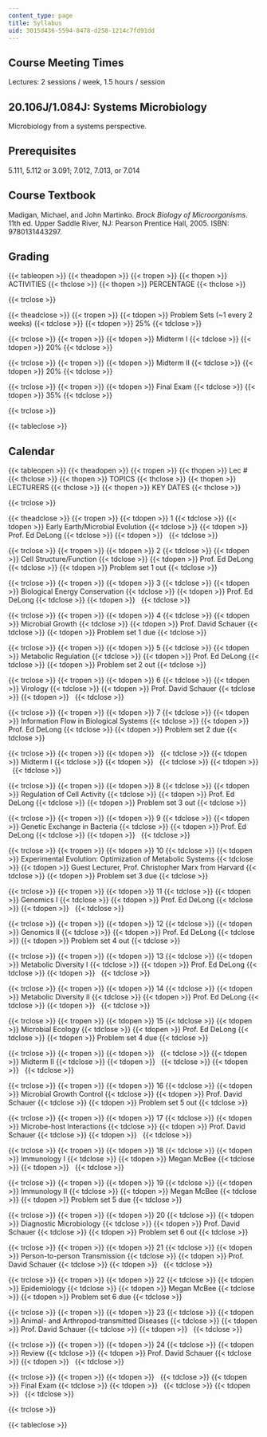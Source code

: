 ```yaml
---
content_type: page
title: Syllabus
uid: 3015d436-5594-8478-d258-1214c7fd91dd
---
```


Course Meeting Times
--------------------

Lectures: 2 sessions / week, 1.5 hours / session

20.106J/1.084J: Systems Microbiology
------------------------------------

Microbiology from a systems perspective.

Prerequisites
-------------

5.111, 5.112 or 3.091; 7.012, 7.013, or 7.014

Course Textbook
---------------

Madigan, Michael, and John Martinko. _Brock Biology of Microorganisms_. 11th ed. Upper Saddle River, NJ: Pearson Prentice Hall, 2005. ISBN: 9780131443297.

Grading
-------

{{< tableopen >}}
{{< theadopen >}}
{{< tropen >}}
{{< thopen >}}
ACTIVITIES
{{< thclose >}}
{{< thopen >}}
PERCENTAGE
{{< thclose >}}

{{< trclose >}}

{{< theadclose >}}
{{< tropen >}}
{{< tdopen >}}
Problem Sets (~1 every 2 weeks)
{{< tdclose >}}
{{< tdopen >}}
25%
{{< tdclose >}}

{{< trclose >}}
{{< tropen >}}
{{< tdopen >}}
Midterm I
{{< tdclose >}}
{{< tdopen >}}
20%
{{< tdclose >}}

{{< trclose >}}
{{< tropen >}}
{{< tdopen >}}
Midterm II
{{< tdclose >}}
{{< tdopen >}}
20%
{{< tdclose >}}

{{< trclose >}}
{{< tropen >}}
{{< tdopen >}}
Final Exam
{{< tdclose >}}
{{< tdopen >}}
35%
{{< tdclose >}}

{{< trclose >}}

{{< tableclose >}}

Calendar
--------

{{< tableopen >}}
{{< theadopen >}}
{{< tropen >}}
{{< thopen >}}
Lec #
{{< thclose >}}
{{< thopen >}}
TOPICS
{{< thclose >}}
{{< thopen >}}
LECTURERS
{{< thclose >}}
{{< thopen >}}
KEY DATES
{{< thclose >}}

{{< trclose >}}

{{< theadclose >}}
{{< tropen >}}
{{< tdopen >}}
1
{{< tdclose >}}
{{< tdopen >}}
Early Earth/Microbial Evolution
{{< tdclose >}}
{{< tdopen >}}
Prof. Ed DeLong
{{< tdclose >}}
{{< tdopen >}}
 
{{< tdclose >}}

{{< trclose >}}
{{< tropen >}}
{{< tdopen >}}
2
{{< tdclose >}}
{{< tdopen >}}
Cell Structure/Function
{{< tdclose >}}
{{< tdopen >}}
Prof. Ed DeLong
{{< tdclose >}}
{{< tdopen >}}
Problem set 1 out
{{< tdclose >}}

{{< trclose >}}
{{< tropen >}}
{{< tdopen >}}
3
{{< tdclose >}}
{{< tdopen >}}
Biological Energy Conservation
{{< tdclose >}}
{{< tdopen >}}
Prof. Ed DeLong
{{< tdclose >}}
{{< tdopen >}}
 
{{< tdclose >}}

{{< trclose >}}
{{< tropen >}}
{{< tdopen >}}
4
{{< tdclose >}}
{{< tdopen >}}
Microbial Growth
{{< tdclose >}}
{{< tdopen >}}
Prof. David Schauer
{{< tdclose >}}
{{< tdopen >}}
Problem set 1 due
{{< tdclose >}}

{{< trclose >}}
{{< tropen >}}
{{< tdopen >}}
5
{{< tdclose >}}
{{< tdopen >}}
Metabolic Regulation
{{< tdclose >}}
{{< tdopen >}}
Prof. Ed DeLong
{{< tdclose >}}
{{< tdopen >}}
Problem set 2 out
{{< tdclose >}}

{{< trclose >}}
{{< tropen >}}
{{< tdopen >}}
6
{{< tdclose >}}
{{< tdopen >}}
Virology
{{< tdclose >}}
{{< tdopen >}}
Prof. David Schauer
{{< tdclose >}}
{{< tdopen >}}
 
{{< tdclose >}}

{{< trclose >}}
{{< tropen >}}
{{< tdopen >}}
7
{{< tdclose >}}
{{< tdopen >}}
Information Flow in Biological Systems
{{< tdclose >}}
{{< tdopen >}}
Prof. Ed DeLong
{{< tdclose >}}
{{< tdopen >}}
Problem set 2 due
{{< tdclose >}}

{{< trclose >}}
{{< tropen >}}
{{< tdopen >}}
 
{{< tdclose >}}
{{< tdopen >}}
Midterm I
{{< tdclose >}}
{{< tdopen >}}
 
{{< tdclose >}}
{{< tdopen >}}
 
{{< tdclose >}}

{{< trclose >}}
{{< tropen >}}
{{< tdopen >}}
8
{{< tdclose >}}
{{< tdopen >}}
Regulation of Cell Activity
{{< tdclose >}}
{{< tdopen >}}
Prof. Ed DeLong
{{< tdclose >}}
{{< tdopen >}}
Problem set 3 out
{{< tdclose >}}

{{< trclose >}}
{{< tropen >}}
{{< tdopen >}}
9
{{< tdclose >}}
{{< tdopen >}}
Genetic Exchange in Bacteria
{{< tdclose >}}
{{< tdopen >}}
Prof. Ed DeLong
{{< tdclose >}}
{{< tdopen >}}
 
{{< tdclose >}}

{{< trclose >}}
{{< tropen >}}
{{< tdopen >}}
10
{{< tdclose >}}
{{< tdopen >}}
Experimental Evolution: Optimization of Metabolic Systems
{{< tdclose >}}
{{< tdopen >}}
Guest Lecturer, Prof. Christopher Marx from Harvard
{{< tdclose >}}
{{< tdopen >}}
Problem set 3 due
{{< tdclose >}}

{{< trclose >}}
{{< tropen >}}
{{< tdopen >}}
11
{{< tdclose >}}
{{< tdopen >}}
Genomics I
{{< tdclose >}}
{{< tdopen >}}
Prof. Ed DeLong
{{< tdclose >}}
{{< tdopen >}}
 
{{< tdclose >}}

{{< trclose >}}
{{< tropen >}}
{{< tdopen >}}
12
{{< tdclose >}}
{{< tdopen >}}
Genomics II
{{< tdclose >}}
{{< tdopen >}}
Prof. Ed DeLong
{{< tdclose >}}
{{< tdopen >}}
Problem set 4 out
{{< tdclose >}}

{{< trclose >}}
{{< tropen >}}
{{< tdopen >}}
13
{{< tdclose >}}
{{< tdopen >}}
Metabolic Diversity I
{{< tdclose >}}
{{< tdopen >}}
Prof. Ed DeLong
{{< tdclose >}}
{{< tdopen >}}
 
{{< tdclose >}}

{{< trclose >}}
{{< tropen >}}
{{< tdopen >}}
14
{{< tdclose >}}
{{< tdopen >}}
Metabolic Diversity II
{{< tdclose >}}
{{< tdopen >}}
Prof. Ed DeLong
{{< tdclose >}}
{{< tdopen >}}
 
{{< tdclose >}}

{{< trclose >}}
{{< tropen >}}
{{< tdopen >}}
15
{{< tdclose >}}
{{< tdopen >}}
Microbial Ecology
{{< tdclose >}}
{{< tdopen >}}
Prof. Ed DeLong
{{< tdclose >}}
{{< tdopen >}}
Problem set 4 due
{{< tdclose >}}

{{< trclose >}}
{{< tropen >}}
{{< tdopen >}}
 
{{< tdclose >}}
{{< tdopen >}}
Midterm II
{{< tdclose >}}
{{< tdopen >}}
 
{{< tdclose >}}
{{< tdopen >}}
 
{{< tdclose >}}

{{< trclose >}}
{{< tropen >}}
{{< tdopen >}}
16
{{< tdclose >}}
{{< tdopen >}}
Microbial Growth Control
{{< tdclose >}}
{{< tdopen >}}
Prof. David Schauer
{{< tdclose >}}
{{< tdopen >}}
Problem set 5 out
{{< tdclose >}}

{{< trclose >}}
{{< tropen >}}
{{< tdopen >}}
17
{{< tdclose >}}
{{< tdopen >}}
Microbe-host Interactions
{{< tdclose >}}
{{< tdopen >}}
Prof. David Schauer
{{< tdclose >}}
{{< tdopen >}}
 
{{< tdclose >}}

{{< trclose >}}
{{< tropen >}}
{{< tdopen >}}
18
{{< tdclose >}}
{{< tdopen >}}
Immunology I
{{< tdclose >}}
{{< tdopen >}}
Megan McBee
{{< tdclose >}}
{{< tdopen >}}
 
{{< tdclose >}}

{{< trclose >}}
{{< tropen >}}
{{< tdopen >}}
19
{{< tdclose >}}
{{< tdopen >}}
Immunology II
{{< tdclose >}}
{{< tdopen >}}
Megan McBee
{{< tdclose >}}
{{< tdopen >}}
Problem set 5 due
{{< tdclose >}}

{{< trclose >}}
{{< tropen >}}
{{< tdopen >}}
20
{{< tdclose >}}
{{< tdopen >}}
Diagnostic Microbiology
{{< tdclose >}}
{{< tdopen >}}
Prof. David Schauer
{{< tdclose >}}
{{< tdopen >}}
Problem set 6 out
{{< tdclose >}}

{{< trclose >}}
{{< tropen >}}
{{< tdopen >}}
21
{{< tdclose >}}
{{< tdopen >}}
Person-to-person Transmission
{{< tdclose >}}
{{< tdopen >}}
Prof. David Schauer
{{< tdclose >}}
{{< tdopen >}}
 
{{< tdclose >}}

{{< trclose >}}
{{< tropen >}}
{{< tdopen >}}
22
{{< tdclose >}}
{{< tdopen >}}
Epidemiology
{{< tdclose >}}
{{< tdopen >}}
Megan McBee
{{< tdclose >}}
{{< tdopen >}}
Problem set 6 due
{{< tdclose >}}

{{< trclose >}}
{{< tropen >}}
{{< tdopen >}}
23
{{< tdclose >}}
{{< tdopen >}}
Animal- and Arthropod-transmitted Diseases
{{< tdclose >}}
{{< tdopen >}}
Prof. David Schauer
{{< tdclose >}}
{{< tdopen >}}
 
{{< tdclose >}}

{{< trclose >}}
{{< tropen >}}
{{< tdopen >}}
24
{{< tdclose >}}
{{< tdopen >}}
Review
{{< tdclose >}}
{{< tdopen >}}
Prof. David Schauer
{{< tdclose >}}
{{< tdopen >}}
 
{{< tdclose >}}

{{< trclose >}}
{{< tropen >}}
{{< tdopen >}}
 
{{< tdclose >}}
{{< tdopen >}}
Final Exam
{{< tdclose >}}
{{< tdopen >}}
 
{{< tdclose >}}
{{< tdopen >}}
 
{{< tdclose >}}

{{< trclose >}}

{{< tableclose >}}